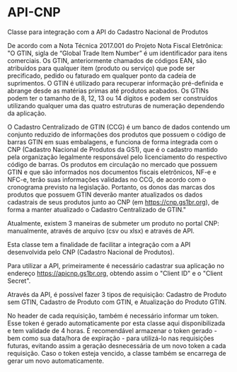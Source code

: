 # API-CNP
Classe para integração com a API do Cadastro Nacional de Produtos

De acordo com a Nota Técnica 2017.001 do Projeto Nota Fiscal Eletrônica:
"O GTIN, sigla de “Global Trade Item Number” é um identificador para itens comerciais. Os GTIN, anteriormente chamados de códigos EAN, são atribuídos
para qualquer item (produto ou serviço) que pode ser precificado, pedido ou faturado em qualquer ponto da cadeia de suprimentos. O GTIN é utilizado para
recuperar informação pré-definida e abrange desde as matérias primas até produtos acabados. Os GTINs podem ter o tamanho de 8, 12, 13 ou 14 dígitos
e podem ser construídos utilizando qualquer uma das quatro estruturas de numeração dependendo da aplicação.

O Cadastro Centralizado de GTIN (CCG) é um banco de dados contendo um conjunto reduzido de informações dos produtos que possuem o código de
barras GTIN em suas embalagens, e funciona de forma integrada com o CNP (Cadastro Nacional de Produtos da GS1), que é o cadastro mantido pela
organização legalmente responsável pelo licenciamento do respectivo código de barras. Os produtos em circulação no mercado que possuem GTIN e que
são informados nos documentos fiscais eletrônicos, NF-e e NFC-e, terão suas informações validadas no CCG, de acordo com o cronograma previsto na
legislação. Portanto, os donos das marcas dos produtos que possuem GTIN deverão manter atualizados os dados cadastrais de seus produtos junto ao
CNP (em https://cnp.gs1br.org), de forma a manter atualizado o Cadastro Centralizado de GTIN."

Atualmente, existem 3 maneiras de submeter um produto no portal CNP: manualmente, através de arquivo (csv ou xlsx) e através de API.

Esta classe tem a finalidade de facilitar a integração com a API desenvolvida pelo CNP (Cadastro Nacional de Produtos).

Para utilizar a API, primeiramente é necessário cadastrar sua aplicação no endereço https://apicnp.gs1br.org, obtendo assim o "Client ID" e o "Client Secret".

Através da API, é possível fazer 3 tipos de requisição: Cadastro de Produto sem GTIN, Cadastro de Produto com GTIN, e Atualização do Produto GTIN.

No header de cada requisição, também é necessário informar um token. Esse token é gerado automaticamente por esta classe aqui disponibilizada e tem validade de 4 horas.
É recomendável armazenar o token gerado - bem como sua data/hora de expiração - para utilizá-lo nas requisições futuras, evitando assim a geração desnecessária de um novo token a cada requisição.
Caso o token esteja vencido, a classe também se encarrega de gerar um novo automaticamente.
